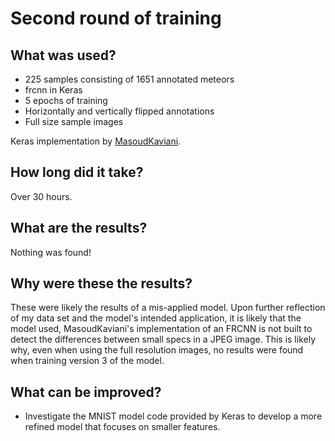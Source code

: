 # Second round of training

## What was used?
- 225 samples consisting of 1651 annotated meteors
- frcnn in Keras
- 5 epochs of training
- Horizontally and vertically flipped annotations
- Full size sample images

Keras implementation by
[MasoudKaviani](https://github.com/MasoudKaviani/keras-frcnn).

## How long did it take?
Over 30 hours.

## What are the results?
Nothing was found!

## Why were these the results?
These were likely the results of a mis-applied model. Upon further reflection of
my data set and the model's intended application, it is likely that the model
used, MasoudKaviani's implementation of an FRCNN is not built to detect the
differences between small specs in a JPEG image. This is likely why, even when
using the full resolution images, no results were found when training version 3
of the model.

## What can be improved?
- Investigate the MNIST model code provided by Keras to develop a more refined
model that focuses on smaller features.
